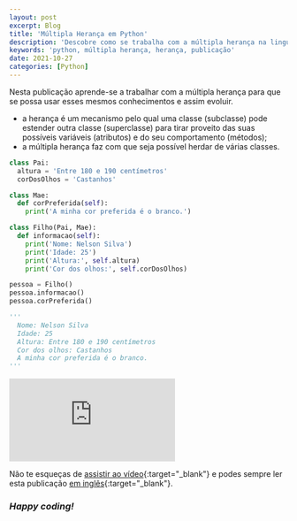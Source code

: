 ```yaml
---
layout: post
excerpt: Blog
title: 'Múltipla Herança em Python'
description: 'Descobre como se trabalha com a múltipla herança na linguagem de programação Python. Obtém respostas às tuas dúvidas com a teoria e os exemplos apresentados.'
keywords: 'python, múltipla herança, herança, publicação'
date: 2021-10-27
categories: [Python]
---
```


Nesta publicação aprende-se a trabalhar com a múltipla herança para que se possa usar esses mesmos conhecimentos e assim evoluir.

- a herança é um mecanismo pelo qual uma classe (subclasse) pode estender outra classe (superclasse) para tirar proveito das suas possíveis variáveis (atributos) e do seu comportamento (métodos);
- a múltipla herança faz com que seja possível herdar de várias classes.

```python
class Pai:
  altura = 'Entre 180 e 190 centímetros'
  corDosOlhos = 'Castanhos'

class Mae:
  def corPreferida(self):
    print('A minha cor preferida é o branco.')

class Filho(Pai, Mae):
  def informacao(self):
    print('Nome: Nelson Silva')
    print('Idade: 25')
    print('Altura:', self.altura)
    print('Cor dos olhos:', self.corDosOlhos)

pessoa = Filho()
pessoa.informacao()
pessoa.corPreferida()

'''
  Nome: Nelson Silva
  Idade: 25
  Altura: Entre 180 e 190 centímetros
  Cor dos olhos: Castanhos
  A minha cor preferida é o branco.
'''
```

<div class="video-container">
  <iframe src="https://www.youtube.com/embed/e4N5AHTSKG0" frameborder="0" allowfullscreen></iframe>
</div>

Não te esqueças de [assistir ao vídeo](https://youtu.be/e4N5AHTSKG0){:target="\_blank"} e podes sempre ler esta publicação [em inglês](https://nelsonsilvadev.com/blog/multiple-inheritance-in-python/){:target="\_blank"}.

### _Happy coding!_
